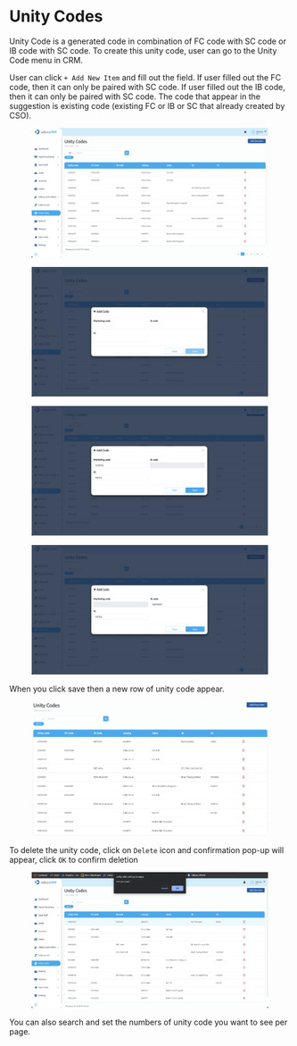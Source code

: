 # Unity Codes

Unity Code is a generated code in combination of FC code with SC code or IB code with SC code. To create this unity code, user can go to the Unity Code menu in CRM.

User can click `+ Add New Item` and fill out the field. If user filled out the FC code, then it can only be paired with SC code. If user filled out the IB code, then it can only be paired with SC code. The code that appear in the suggestion is existing code (existing FC or IB or SC that already created by CSO).

<figure><img src="../.gitbook/assets/image (10).png" alt=""><figcaption></figcaption></figure>

<figure><img src="../.gitbook/assets/image (2).png" alt=""><figcaption></figcaption></figure>

<figure><img src="../.gitbook/assets/image (5).png" alt=""><figcaption></figcaption></figure>

<figure><img src="../.gitbook/assets/image (8).png" alt=""><figcaption></figcaption></figure>

When you click save then a new row of unity code appear.

<figure><img src="../.gitbook/assets/image (3).png" alt=""><figcaption></figcaption></figure>

To delete the unity code, click on `Delete` icon and confirmation pop-up will appear, click `OK` to confirm deletion

<figure><img src="../.gitbook/assets/image (6).png" alt=""><figcaption></figcaption></figure>

You can also search and set the numbers of unity code you want to see per page.
